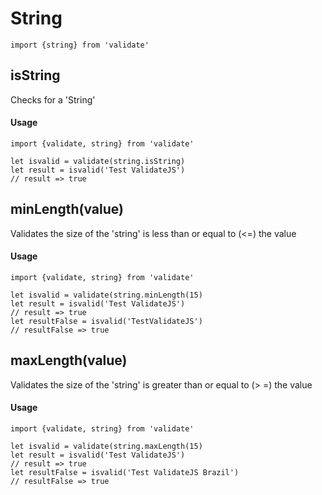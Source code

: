 # String

```es6
import {string} from 'validate'
```

## isString

Checks for a 'String'

#### Usage

```es6
import {validate, string} from 'validate'

let isvalid = validate(string.isString)
let result = isvalid('Test ValidateJS')
// result => true
```

## minLength(value)

Validates the size of the 'string' is less than or equal to (<=) the value

#### Usage
```es6
import {validate, string} from 'validate'

let isvalid = validate(string.minLength(15)
let result = isvalid('Test ValidateJS')
// result => true
let resultFalse = isvalid('TestValidateJS')
// resultFalse => true
```

## maxLength(value)

Validates the size of the 'string' is greater than or equal to (> =) the value

#### Usage
```es6
import {validate, string} from 'validate'

let isvalid = validate(string.maxLength(15)
let result = isvalid('Test ValidateJS')
// result => true
let resultFalse = isvalid('Test ValidateJS Brazil')
// resultFalse => true
```
